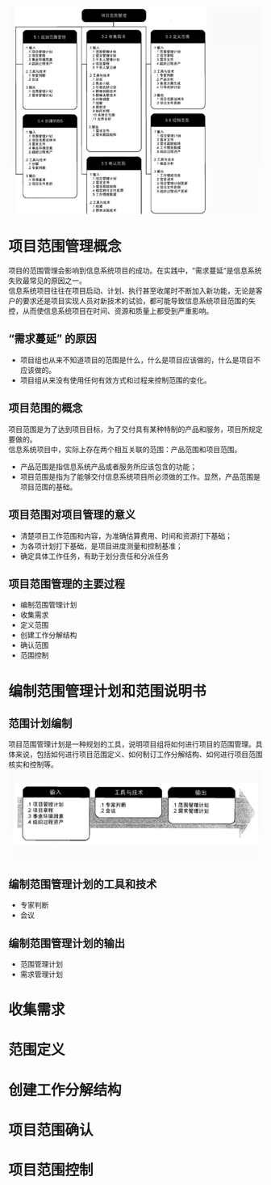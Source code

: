 ![](./images/项目管理范围.png)
# 项目范围管理概念
项目的范围管理会影响到信息系统项目的成功。在实践中，“需求蔓延”是信息系统失败最常见的原因之一。  
信息系统项目往往在项目启动、计划、执行甚至收尾时不断加入新功能，无论是客户的要求还是项目实现人员对新技术的试验，都可能导致信息系统项目范围的失控，从而使信息系统项目在时间、资源和质量上都受到严重影响。  
## “需求蔓延” 的原因
+ 项目组也从来不知道项目的范围是什么，什么是项目应该做的，什么是项目不应该做的。
+ 项目组从来没有使用任何有效方式和过程来控制范围的变化。
## 项目范围的概念
项目范围是为了达到项目目标，为了交付具有某种特制的产品和服务，项目所规定要做的。  
信息系统项目中，实际上存在两个相互关联的范围：产品范围和项目范围。  
+ 产品范围是指信息系统产品或者服务所应该包含的功能；
+ 项目范围是指为了能够交付信息系统项目所必须做的工作。显然，产品范围是项目范围的基础。 
## 项目范围对项目管理的意义
+ 清楚项目工作范围和内容，为准确估算费用、时间和资源打下基础；
+ 为各项计划打下基础，是项目进度测量和控制基准；
+ 确定具体工作任务，有助于划分责任和分派任务
## 项目范围管理的主要过程
+ 编制范围管理计划
+ 收集需求
+ 定义范围
+ 创建工作分解结构
+ 确认范围
+ 范围控制

# 编制范围管理计划和范围说明书
## 范围计划编制
项目范围管理计划是一种规划的工具，说明项目组将如何进行项目的范围管理。具体来说，包括如何进行项目范围定义、如何制订工作分解结构、如何进行项目范围核实和控制等。
![](./images/范围计划编制.png)
## 编制范围管理计划的工具和技术
+ 专家判断
+ 会议
## 编制范围管理计划的输出
+ 范围管理计划
+ 需求管理计划


# 收集需求
# 范围定义
# 创建工作分解结构
# 项目范围确认
# 项目范围控制